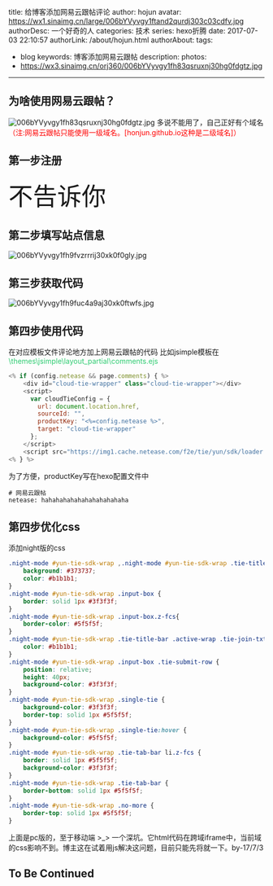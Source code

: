 title: 给博客添加网易云跟帖评论
author: hojun
avatar: https://wx1.sinaimg.cn/large/006bYVyvgy1ftand2qurdj303c03cdfv.jpg
authorDesc: 一个好奇的人
categories: 技术
series: hexo折腾
date: 2017-07-03 22:10:57
authorLink: /about/hojun.html
authorAbout:
tags:
 - blog
keywords: 博客添加网易云跟帖
description:
photos:
 - https://wx3.sinaimg.cn/orj360/006bYVyvgy1fh83qsruxnj30hg0fdgtz.jpg
---
## **为啥使用网易云跟帖？**
![006bYVyvgy1fh83qsruxnj30hg0fdgtz.jpg](https://wx3.sinaimg.cn/mw690/006bYVyvgy1fh83qsruxnj30hg0fdgtz.jpg)
多说不能用了，自己正好有个域名<font color="red">（注:网易云跟帖只能使用一级域名。[honjun.github.io这种是二级域名]）</font>
## **第一步注册**
<font size="100px">不告诉你</font>
## **第二步填写站点信息**
![006bYVyvgy1fh9fvzrrrij30xk0f0gly.jpg](https://wx1.sinaimg.cn/large/006bYVyvgy1fh9fvzrrrij30xk0f0gly.jpg)
## **第三步获取代码**
![006bYVyvgy1fh9fuc4a9aj30xk0ftwfs.jpg](https://wx1.sinaimg.cn/large/006bYVyvgy1fh9fuc4a9aj30xk0ftwfs.jpg)
## **第四步使用代码**
在对应模板文件评论地方加上网易云跟帖的代码
比如jsimple模板在<font color="#2ecc71">\themes\jsimple\layout\_partial\comments.ejs</font>
```js
<% if (config.netease && page.comments) { %>
    <div id="cloud-tie-wrapper" class="cloud-tie-wrapper"></div>
    <script>
      var cloudTieConfig = {
        url: document.location.href,
        sourceId: "",
        productKey: "<%=config.netease %>",
        target: "cloud-tie-wrapper"
      };
    </script>
    <script src="https://img1.cache.netease.com/f2e/tie/yun/sdk/loader.js"></script>
<% } %>
```
为了方便，productKey写在hexo配置文件中
```
# 网易云跟帖
netease: hahahahahahahahahahahaha
```
## **第四步优化css**
添加night版的css
```css
.night-mode #yun-tie-sdk-wrap ,.night-mode #yun-tie-sdk-wrap .tie-title-bar .tie-title{
    background: #373737;
    color: #b1b1b1;
}
.night-mode #yun-tie-sdk-wrap .input-box {
    border: solid 1px #3f3f3f;
}
.night-mode #yun-tie-sdk-wrap .input-box.z-fcs{
    border-color: #5f5f5f;
}
.night-mode #yun-tie-sdk-wrap .tie-title-bar .active-wrap .tie-join-txt {
    color: #b1b1b1;
}
.night-mode #yun-tie-sdk-wrap .input-box .tie-submit-row {
    position: relative;
    height: 40px;
    background-color: #3f3f3f;
}
.night-mode #yun-tie-sdk-wrap .single-tie {
    background-color: #3f3f3f;
    border-top: solid 1px #5f5f5f;
}
.night-mode #yun-tie-sdk-wrap .single-tie:hover {
    background-color: #5f5f5f;
}
.night-mode #yun-tie-sdk-wrap .tie-tab-bar li.z-fcs {
    border: solid 1px #5f5f5f;
    background-color: #3f3f3f;
}
.night-mode #yun-tie-sdk-wrap .tie-tab-bar {
    border-bottom: solid 1px #5f5f5f;
}
.night-mode #yun-tie-sdk-wrap .no-more {
    border-top: solid 1px #5f5f5f;
}
```
上面是pc版的，至于移动端 >_> 一个深坑。它html代码在跨域iframe中，当前域的css影响不到。博主这在试着用js解决这问题，目前只能先将就一下。by-17/7/3

## **To Be Continued**